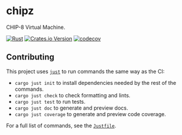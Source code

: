 # chipz

CHIP-8 Virtual Machine.

[![Rust](https://github.com/crates-lurey-io/chipz/actions/workflows/test.yml/badge.svg)](https://github.com/crates-lurey-io/chipz/actions/workflows/test.yml)
[![Crates.io Version](https://img.shields.io/crates/v/chipz)](https://crates.io/crates/chipz)
[![codecov](https://codecov.io/gh/crates-lurey-io/chipz/graph/badge.svg?token=Z3VUWA3WYY)](https://codecov.io/gh/crates-lurey-io/chipz)

## Contributing

This project uses [`just`][] to run commands the same way as the CI:

- `cargo just init` to install dependencies needed by the rest of the commands.
- `cargo just check` to check formatting and lints.
- `cargo just test` to run tests.
- `cargo just doc` to generate and preview docs.
- `cargo just coverage` to generate and preview code coverage.

[`just`]: https://crates.io/crates/just

For a full list of commands, see the [`Justfile`](./Justfile).
